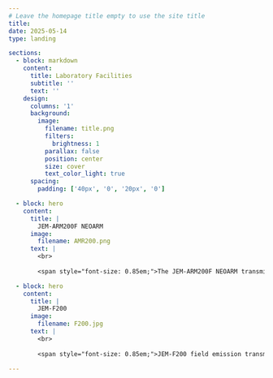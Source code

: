 ```yaml
---
# Leave the homepage title empty to use the site title
title:
date: 2025-05-14
type: landing

sections:
  - block: markdown
    content:
      title: Laboratory Facilities
      subtitle: ''
      text: ''
    design:
      columns: '1'
      background:
        image: 
          filename: title.png
          filters:
            brightness: 1
          parallax: false
          position: center
          size: cover
          text_color_light: true
      spacing:
        padding: ['40px', '0', '20px', '0']

  - block: hero
    content:
      title: |
        JEM-ARM200F NEOARM
      image:
        filename: AMR200.png
      text: |
        <br>
        
        <span style="font-size: 0.85em;">The JEM-ARM200F NEOARM transmission electron microscope, equipped with a condenser lens aberration corrector, features a cold field emission electron gun, the advanced ASCOR higher-order aberration corrector, and the automated aberration correction software JEOL COSMO. Together with the newly developed ABF detector system, it enables more convenient observation of high-resolution images of light-element-containing samples, achieving atomic-scale resolution for imaging and analysis.</span>

  - block: hero
    content:
      title: |
        JEM-F200
      image:
        filename: F200.jpg
      text: |
        <br>
        
        <span style="font-size: 0.85em;">JEM-F200 field emission transmission electron microscope is a versatile instrument for nanoscale structural and physical property analysis in materials science. It operates at an accelerating voltage of 200/80 kV and is equipped with a cold field emission gun, offering excellent coherence, brightness, and stability. The system supports HRTEM, STEM HAADF/BF imaging, and EDS mapping. Combined with in situ cryogenic electrical holders and in situ thermal-electrical holders, it enables real-time characterization of material structures at the nanoscale under external fields such as low/high temperatures and applied voltages.</span>

---
```

